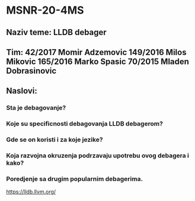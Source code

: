 # MSNR-20-4MS

## Naziv teme: LLDB debager
## Tim: 42/2017 Momir Adzemovic 149/2016 Milos Mikovic 165/2016 Marko Spasic 70/2015 Mladen Dobrasinovic

## Naslovi:

### Sta je debagovanje?
### Koje su specificnosti debagovanja LLDB debagerom? 
### Gde se on koristi i za koje jezike? 
### Koja razvojna okruzenja podrzavaju upotrebu ovog debagera i kako? 
### Poredjenje sa drugim popularnim debagerima.

https://lldb.llvm.org/
